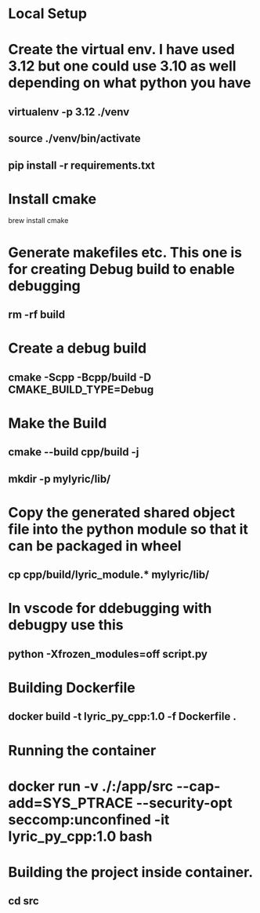 # Local Setup

# Create the virtual env. I have used 3.12 but one could use 3.10 as well depending on what python you have

## virtualenv -p 3.12 ./venv
## source ./venv/bin/activate
## pip install -r requirements.txt

# Install cmake 
brew install cmake

# Generate makefiles etc. This one is for creating Debug build to enable debugging
## rm -rf build
# Create a debug build
## cmake -Scpp -Bcpp/build -D CMAKE_BUILD_TYPE=Debug

# Make the Build
## cmake --build cpp/build -j

## mkdir -p mylyric/lib/
# Copy the generated shared object file into the python module so that it can be packaged in wheel
## cp cpp/build/lyric_module.* mylyric/lib/


# In vscode for ddebugging with debugpy use this
## python -Xfrozen_modules=off script.py


# Building Dockerfile 
## docker build -t lyric_py_cpp:1.0 -f Dockerfile .
# Running the container
# docker run -v ./:/app/src --cap-add=SYS_PTRACE --security-opt seccomp:unconfined -it lyric_py_cpp:1.0 bash

# Building the project inside container.
## cd src